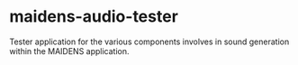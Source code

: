 # maidens-audio-tester
Tester application for the various components involves in sound generation within the MAIDENS application.
